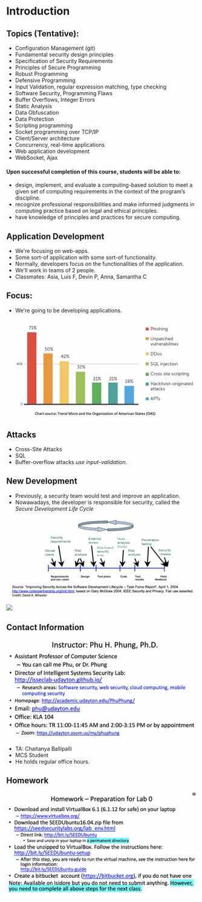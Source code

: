 # Introduction

## **Topics (Tentative):**

* Configuration Management (git)
* Fundamental security design principles
* Specification of Security Requirements
* Principles of Secure Programming
* Robust Programming
* Defensive Programming
* Input Validation, regular expression matching, type checking
* Software Security, Programming Flaws
* Buffer Overflows, Integer Errors
* Static Analysis
* Data Obfuscation
* Data Protection
* Scripting programming
* Socket programming over TCP/IP
* Client/Server architecture
* Concurrency, real-time applications
* Web application development
* WebSocket, Ajax

#### **Upon successful completion of this course, students will be able to:**

* design, implement, and evaluate a computing-based solution to meet a given set of computing requirements in the context of the program’s discipline.
* recognize professional responsibilities and make informed judgments in computing practice based on legal and ethical principles.
* have knowledge of principles and practices for secure computing.

## Application Development

* We're focusing on web-apps.&#x20;
* Some sort-of application with some sort-of functionality.
* Normally, developers focus on the functionalities of the application.
* We'll work in teams of 2 people.
* Classmates: Asia, Luis F, Devin P, Anna, Samantha C

## Focus:&#x20;

* We're going to be developing applications.&#x20;

![](<../../../.gitbook/assets/image (398).png>)

## Attacks

* Cross-Site Attacks
* SQL&#x20;
* Buffer-overflow attacks _use input-validation_.

## New Development

* Previously, a security team would test and improve an application.
* Nowawadays, the developer is responsible for security, called the _Secure Development Life Cycle_

![](<../../../.gitbook/assets/image (399).png>)

![](<../../../.gitbook/assets/image (46) (1) (1).png>)

## Contact Information

![](<../../../.gitbook/assets/image (400).png>)

* TA: Chaitanya Ballipalli
* MCS Student
* He holds regular office hours.

## Homework

![](<../../../.gitbook/assets/image (401).png>)
